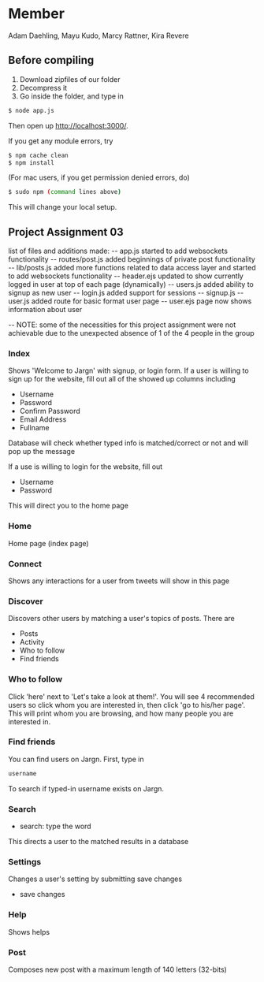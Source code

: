 # Member
Adam Daehling, Mayu Kudo, Marcy Rattner, Kira Revere

## Before compiling
1) Download zipfiles of our folder
2) Decompress it
3) Go inside the folder, and type in
```sh
$ node app.js
```
Then open up [http://localhost:3000/](localhost:3000).

If you get any module errors, try
```sh
$ npm cache clean
$ npm install
```
(For mac users, if you get permission denied errors, do)
```sh
$ sudo npm (command lines above)
```
This will change your local setup.

## Project Assignment 03
list of files and additions made:
-- app.js started to add websockets functionality
-- routes/post.js added beginnings of private post functionality
-- lib/posts.js added more functions related to data access layer and started to add websockets functionality
-- header.ejs updated to show currently logged in user at top of each page (dynamically)
-- users.js added ability to signup as new user
-- login.js added support for sessions
-- signup.js
-- user.js added route for basic format user page
-- user.ejs page now shows information about user

-- NOTE: some of the necessities for this project assignment were not achievable due to the unexpected absence of 1 of the 4 people in the group

### Index
Shows 'Welcome to Jargn' with signup, or login form.
If a user is willing to sign up for the website, fill out all of the showed up columns including

* Username
* Password
* Confirm Password
* Email Address
* Fullname

Database will check whether typed info is matched/correct or not and will pop up the message

If a use is willing to login for the website, fill out

* Username
* Password

This will direct you to the home page

### Home
Home page (index page)

### Connect
Shows any interactions for a user from tweets will show in this page

### Discover
Discovers other users by matching a user's topics of posts. There are

* Posts
* Activity
* Who to follow
* Find friends

### Who to follow
Click 'here' next to 'Let's take a look at them!'.
You will see 4 recommended users so click whom you are interested in, then click 'go to his/her page'.
This will print whom you are browsing, and how many people you are interested in.


### Find friends
You can find users on Jargn. First, type in 
```sh
username
```
To search if typed-in username exists on Jargn.


### Search
* search: type the word

This directs a user to the matched results in a database

### Settings
Changes a user's setting by submitting save changes

* save changes

### Help
Shows helps

### Post
Composes new post with a maximum length of 140 letters (32-bits)
